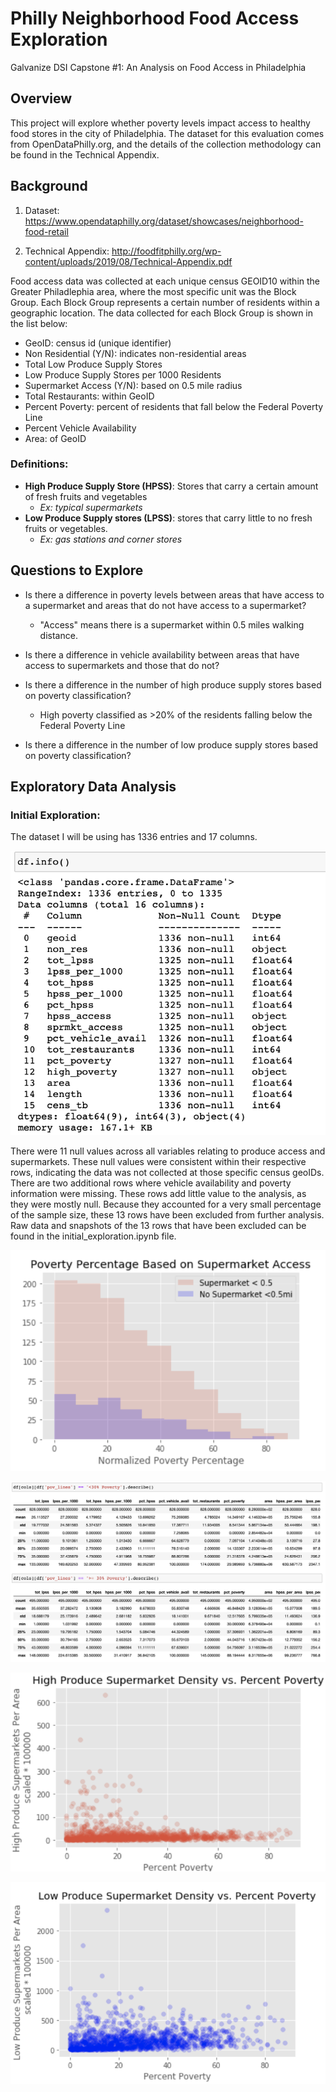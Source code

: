 # Philly Neighborhood Food Access Exploration
Galvanize DSI Capstone #1: An Analysis on Food Access in Philadelphia

## Overview
This project will explore whether poverty levels impact access to healthy food stores in the city of Philadelphia.  The dataset for this evaluation comes from OpenDataPhilly.org, and the details of the collection methodology can be found in the Technical Appendix.

## Background 


1. Dataset: https://www.opendataphilly.org/dataset/showcases/neighborhood-food-retail

1. Technical Appendix:
http://foodfitphilly.org/wp-content/uploads/2019/08/Technical-Appendix.pdf

Food access data was collected at each unique census GEOID10 within the Greater Philadlephia area, where the most specific unit was the Block Group.  Each Block Group represents a certain number of residents within a geographic location.  The data collected for each Block Group is shown in the list below: 

* GeoID: census id (unique identifier)
* Non Residential (Y/N): indicates non-residential areas
* Total Low Produce Supply Stores
* Low Produce Supply Stores per 1000 Residents
* Supermarket Access (Y/N): based on 0.5 mile radius
* Total Restaurants: within GeoID
* Percent Poverty: percent of residents that fall below the Federal Poverty Line
* Percent Vehicle Availability
* Area: of GeoID

### Definitions:  
* **High Produce Supply Store (HPSS)**: Stores that carry a certain amount of fresh fruits and vegetables   
   * *Ex: typical supermarkets*
* **Low Produce Supply stores (LPSS)**: stores that carry little to no fresh fruits or vegetables.  
  * *Ex: gas stations and corner stores* 

## Questions to Explore

* Is there a difference in poverty levels between areas that have access to a supermarket and areas that do not have access to a supermarket? 
    * "Access" means there is a supermarket within 0.5 miles walking distance.

* Is there a difference in vehicle availability between areas that have access to supermarkets and those that do not? 

* Is there a difference in the number of high produce supply stores based on poverty classification? 
    * High poverty classified as >20% of the residents falling below the Federal Poverty Line

* Is there a difference in the number of low produce supply stores based on poverty classification? 

## Exploratory Data Analysis

### Initial Exploration: 
The dataset I will be using has 1336 entries and 17 columns. 

![Dataframe Info](/images/exp1.jpeg)

There were 11 null values across all variables relating to produce access and supermarkets. These null values were consistent within their respective rows, indicating the data was not collected at those specific census geoIDs.  There are two additional rows where vehicle availability and poverty information were missing.  These rows add little value to the analysis, as they were mostly null.  Because they accounted for a very small percentage of the sample size, these 13 rows have been excluded from further analysis. Raw data and snapshots of the 13 rows that have been excluded can be found in the initial_exploration.ipynb file.  

![Exploration1](/images/exp2.jpeg)

![Exploration2](/images/exp3.jpeg)

![Exploration3](/images/exp4.jpeg)

![Exploration4](/images/exp5.jpeg)